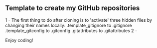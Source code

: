 ## Template to create my GitHub repositories

1 - The first thing to do after cloning is to 'activate' three hidden files by changing their names locally:
    .template_gitignore to .gitignore
    .template_gitconfig to .gitconfig
    .gitattributes to .gitattributes
2 - 


Enjoy coding!
 
